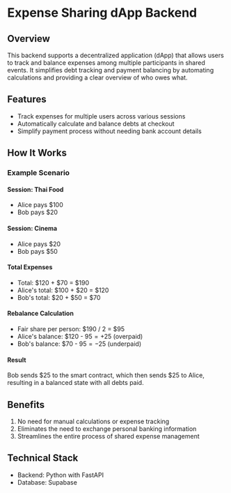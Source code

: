 # Expense Sharing dApp Backend

## Overview

This backend supports a decentralized application (dApp) that allows users to track and balance expenses among multiple participants in shared events. It simplifies debt tracking and payment balancing by automating calculations and providing a clear overview of who owes what.

## Features

- Track expenses for multiple users across various sessions
- Automatically calculate and balance debts at checkout
- Simplify payment process without needing bank account details

## How It Works

### Example Scenario

#### Session: Thai Food
- Alice pays $100
- Bob pays $20

#### Session: Cinema
- Alice pays $20
- Bob pays $50

#### Total Expenses
- Total: $120 + $70 = $190
- Alice's total: $100 + $20 = $120
- Bob's total: $20 + $50 = $70

#### Rebalance Calculation
- Fair share per person: $190 / 2 = $95
- Alice's balance: $120 - $95 = +$25 (overpaid)
- Bob's balance: $70 - $95 = -$25 (underpaid)

#### Result
Bob sends $25 to the smart contract, which then sends $25 to Alice, resulting in a balanced state with all debts paid.

## Benefits

1. No need for manual calculations or expense tracking
2. Eliminates the need to exchange personal banking information
3. Streamlines the entire process of shared expense management

## Technical Stack

- Backend: Python with FastAPI
- Database: Supabase
